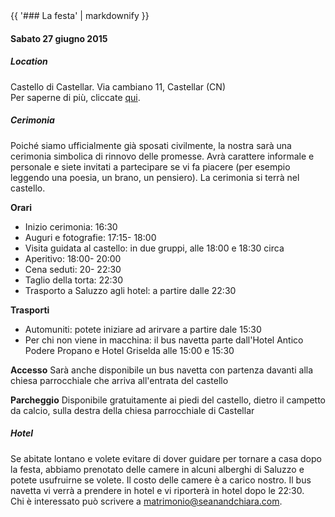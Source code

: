 <div class="heading">
<div class="text_line left"></div>
{{ '### La festa' | markdownify }}
<div class="text_line right"></div>
</div>

#### Sabato 27 giugno 2015

##### Location
  Castello di Castellar. Via cambiano 11, Castellar (CN)  
Per saperne di più, cliccate [qui](http://www.castellodicastellar.it/storia.html).

##### Cerimonia 
  Poiché siamo ufficialmente già sposati civilmente, la nostra sarà una cerimonia simbolica di rinnovo delle promesse. Avrà carattere informale e personale e siete invitati a partecipare se vi fa piacere (per esempio leggendo una poesia, un brano, un pensiero). La cerimonia si terrà nel castello.
 
 **Orari**
  * Inizio cerimonia: 16:30 
  * Auguri e fotografie: 17:15- 18:00
  * Visita guidata al castello: in due gruppi, alle 18:00 e 18:30 circa
  * Aperitivo: 18:00- 20:00
  * Cena seduti: 20- 22:30
  * Taglio della torta: 22:30
  * Trasporto a Saluzzo agli hotel: a partire dalle 22:30
  
**Trasporti**
  * Automuniti: potete iniziare ad arirvare a partire dale 15:30
  * Per chi non viene in macchina: il bus navetta parte dall'Hotel Antico Podere Propano e Hotel Griselda alle 15:00 e 15:30

**Accesso**
Sarà anche disponibile un bus navetta con partenza davanti alla chiesa parrocchiale che arriva all'entrata del castello
  
**Parcheggio**
Disponibile gratuitamente ai piedi del castello, dietro il campetto da calcio, sulla destra della chiesa parrocchiale di Castellar
 

##### Hotel
Se abitate lontano e volete evitare di dover guidare per tornare a casa dopo la festa, abbiamo prenotato delle camere in alcuni alberghi di Saluzzo e potete usufruirne se volete. Il costo delle camere è a carico nostro.
  Il bus navetta vi verrà a prendere in hotel e vi riporterà in hotel dopo le 22:30.  
Chi è interessato può scrivere a [matrimonio@seanandchiara.com](mailto:matrimonio@seanandchiara.com). 


